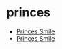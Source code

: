 # princes

 * [Princes Smile](index/p/princes-smile-102784.json)
 * [Princes Smile](index/p/princes-smile-200191.json)

